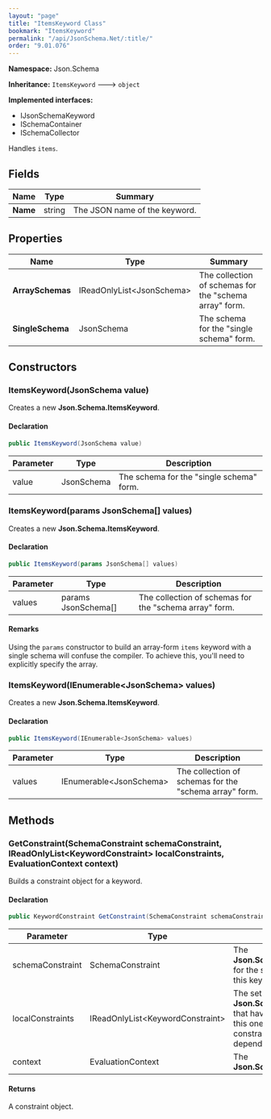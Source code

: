```yaml
---
layout: "page"
title: "ItemsKeyword Class"
bookmark: "ItemsKeyword"
permalink: "/api/JsonSchema.Net/:title/"
order: "9.01.076"
---
```

**Namespace:** Json.Schema

**Inheritance:**
`ItemsKeyword`
 🡒 
`object`

**Implemented interfaces:**

- IJsonSchemaKeyword
- ISchemaContainer
- ISchemaCollector

Handles `items`.

## Fields

| Name | Type | Summary |
|---|---|---|
| **Name** | string | The JSON name of the keyword. |

## Properties

| Name | Type | Summary |
|---|---|---|
| **ArraySchemas** | IReadOnlyList\<JsonSchema\> | The collection of schemas for the "schema array" form. |
| **SingleSchema** | JsonSchema | The schema for the "single schema" form. |

## Constructors

### ItemsKeyword(JsonSchema value)

Creates a new **Json.Schema.ItemsKeyword**.

#### Declaration

```c#
public ItemsKeyword(JsonSchema value)
```

| Parameter | Type | Description |
|---|---|---|
| value | JsonSchema | The schema for the "single schema" form. |


### ItemsKeyword(params JsonSchema[] values)

Creates a new **Json.Schema.ItemsKeyword**.

#### Declaration

```c#
public ItemsKeyword(params JsonSchema[] values)
```

| Parameter | Type | Description |
|---|---|---|
| values | params JsonSchema[] | The collection of schemas for the "schema array" form. |


#### Remarks

Using the `params` constructor to build an array-form `items` keyword with a single schema
will confuse the compiler.  To achieve this, you'll need to explicitly specify the array.

### ItemsKeyword(IEnumerable\<JsonSchema\> values)

Creates a new **Json.Schema.ItemsKeyword**.

#### Declaration

```c#
public ItemsKeyword(IEnumerable<JsonSchema> values)
```

| Parameter | Type | Description |
|---|---|---|
| values | IEnumerable\<JsonSchema\> | The collection of schemas for the "schema array" form. |


## Methods

### GetConstraint(SchemaConstraint schemaConstraint, IReadOnlyList\<KeywordConstraint\> localConstraints, EvaluationContext context)

Builds a constraint object for a keyword.

#### Declaration

```c#
public KeywordConstraint GetConstraint(SchemaConstraint schemaConstraint, IReadOnlyList<KeywordConstraint> localConstraints, EvaluationContext context)
```

| Parameter | Type | Description |
|---|---|---|
| schemaConstraint | SchemaConstraint | The **Json.Schema.SchemaConstraint** for the schema object that houses this keyword. |
| localConstraints | IReadOnlyList\<KeywordConstraint\> | The set of other **Json.Schema.KeywordConstraint**s that have been processed prior to this one. Will contain the constraints for keyword dependencies. |
| context | EvaluationContext | The **Json.Schema.EvaluationContext**. |


#### Returns

A constraint object.


